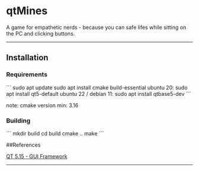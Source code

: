 # qtMines
A game for empathetic nerds - because you can safe lifes while sitting on the PC and clicking buttons.

---

## Installation

### Requirements

´´´
sudo apt update
sudo apt install cmake build-essential
ubuntu 20: sudo apt install qt5-default
ubuntu 22 / debian 11: sudo apt install qtbase5-dev
´´´

note: cmake version min: 3.16

### Building 

´´´
mkdir build
cd build
cmake ..
make
´´´


##References

[QT 5.15 - GUI Framework](https://doc.qt.io/qt-5.15/index.html)

---
